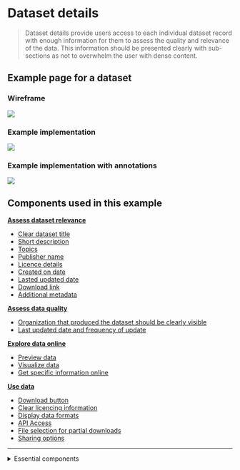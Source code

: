 # Dataset details 

> Dataset details provide users access to each individual dataset record with enough information for them to assess the quality and relevance of the data. This information should be presented clearly with sub-sections as not to overwhelm the user with dense content.

## Example page for a dataset

<!-- tabs:start -->

### **Wireframe**
<a href="/dd3-wireframes/_media/overview/4.explore.png" target="_blank"><img src="/dd3-wireframes/_media/overview/4.explore.png" data-no-zoom/></a>

### **Example implementation**
<a href="/dd3-wireframes/_media/stage-4-explore/preview-wireframe.png" target="_blank"><img src="/dd3-wireframes/_media/stage-4-explore/preview-wireframe.png" data-no-zoom/></a>

### **Example implementation with annotations**
<a href="/dd3-wireframes/_media/example-pages/5.use-page-annotated.png" target="_blank"><img src="/dd3-wireframes/_media/example-pages/dataset-details-annotated.png" data-no-zoom/></a>

<!-- tabs:end -->

## Components used in this example

**[Assess dataset relevance](main-content/steps/assess-dataset-relevance)**
* [Clear dataset title](https://pautva.github.io/dd3-wireframes/#/main-content/steps/assess-dataset-relevance?id=_1-clear-dataset-title)
* [Short description](https://pautva.github.io/dd3-wireframes/#/main-content/steps/assess-dataset-relevance?id=_2-short-description)
* [Topics](https://pautva.github.io/dd3-wireframes/#/main-content/steps/assess-dataset-relevance?id=_3-topics)
* [Publisher name](https://pautva.github.io/dd3-wireframes/#/main-content/steps/assess-dataset-relevance?id=_4-publisher-name)
* [Licence details](https://pautva.github.io/dd3-wireframes/#/main-content/steps/assess-dataset-relevance?id=_5-licence-details)
* [Created on date](https://pautva.github.io/dd3-wireframes/#/main-content/steps/assess-dataset-relevance?id=_6-created-on-date)
* [Lasted updated date](https://pautva.github.io/dd3-wireframes/#/main-content/steps/assess-dataset-relevance?id=_7-lasted-updated-date)
* [Download link](https://pautva.github.io/dd3-wireframes/#/main-content/steps/assess-dataset-relevance?id=_8-download-link)
* [Additional metadata](https://pautva.github.io/dd3-wireframes/#/main-content/steps/assess-dataset-relevance?id=_9-additional-metadata)

**[Assess data quality](main-content/steps/assess-data-quality)**
* [Organization that produced the dataset should be clearly visible](https://pautva.github.io/dd3-wireframes/#/main-content/steps/assess-data-quality?id=_1-organization-that-produced-the-dataset-should-be-clearly-visible)
* [Last updated date and frequency of update](https://pautva.github.io/dd3-wireframes/#/main-content/steps/assess-data-quality?id=_2-last-updated-date-and-frequency-of-update)

**[Explore data online](main-content/steps/explore-data-online)**
* [Preview data](https://pautva.github.io/dd3-wireframes/#/main-content/steps/explore-data-online?id=_1-preview-data)
* [Visualize data](https://pautva.github.io/dd3-wireframes/#/main-content/steps/explore-data-online?id=_2-visualize-data)
* [Get specific information online](https://pautva.github.io/dd3-wireframes/#/main-content/steps/explore-data-online?id=_3-get-specific-information-online)

**[Use data](main-content/steps/use-data)**
* [Download button](https://pautva.github.io/dd3-wireframes/#/main-content/steps/use-data?id=_1-download-button)
* [Clear licencing information](https://pautva.github.io/dd3-wireframes/#/main-content/steps/use-data?id=_2-clear-licencing-information)
* [Display data formats](https://pautva.github.io/dd3-wireframes/#/main-content/steps/use-data?id=_3-display-data-formats)
* [API Access](https://pautva.github.io/dd3-wireframes/#/main-content/steps/use-data?id=_4-api-access)
* [File selection for partial downloads](https://pautva.github.io/dd3-wireframes/#/main-content/steps/use-data?id=_5-file-selection-for-partial-downloads)
* [Sharing options](https://pautva.github.io/dd3-wireframes/#/main-content/steps/use-data?id=_6-sharing-options)

---

<!-- Additional information can be presented in dropdown menus -->

<details>
<summary>Essential components</summary>
<br>
Below is a checklist of components/information that are relevant for this task.

These components can be arranged in many ways, but the ones with highest relevance should be the most visible/accessible.

?> 1 - high relevance, 2 - medium relevance, 3 - low relevance

<!-- Table of component start -->

| Component             | Description                                                                                                   | Relevance |
|-----------------------|---------------------------------------------------------------------------------------------------------------|:---------:|
| Title                 | Descriptive but not too long                                                                                  |     1     |
| Description / Summary | A brief summary of the dataset outlining what is included in the dataset and for what purpose it was created. |     1     |
| Topics                | Dataset topics which allow users to easily jump to them                                                       |     1     |
| Organization name     | Organization that produced the dataset                                                                        |     1     |
| Last updated          | When was the dataset updated last. Possibly a changelog if available                                          |     1     |
| Created on            | When was the dataset created                                                                                  |     1     |
| Data explorer         | An ability to preview the files included in the dataset and to select which ones to download                  |     3     |
| Data preview          | An ability to preview the dataset in map, table or graph                                                      |     3     |
| Related datasets      | Datasets related by topic, proximity or any other suitable property                                           |     2     |
| Location preview      | Pin on the map or a polygon showing the geographical extent of the data                                       |     2     |
| Citation details      | Details on how the dataset should be cited                                                                    |     2     |
| Home link             | Easy way to get back to data portal's homepage                                                                |     2     |
| Search bar            | An easy way to search for other dataset within the same portal                                                |     3     |

</details>
